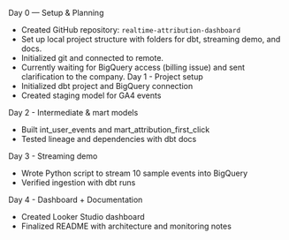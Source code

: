  Day 0 — Setup & Planning
- Created GitHub repository: `realtime-attribution-dashboard`
- Set up local project structure with folders for dbt, streaming demo, and docs.
- Initialized git and connected to remote.
- Currently waiting for BigQuery access (billing issue) and sent clarification to the company.
Day 1 - Project setup
- Initialized dbt project and BigQuery connection
- Created staging model for GA4 events

Day 2 - Intermediate & mart models
- Built int_user_events and mart_attribution_first_click
- Tested lineage and dependencies with dbt docs

Day 3 - Streaming demo
- Wrote Python script to stream 10 sample events into BigQuery
- Verified ingestion with dbt runs

Day 4 - Dashboard + Documentation
- Created Looker Studio dashboard
- Finalized README with architecture and monitoring notes
